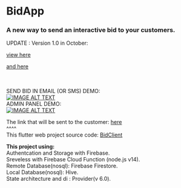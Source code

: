 



# BidApp

<h3>A new way to send an interactive bid to your customers.</h3>
<p>UPDATE : Version 1.0 in October: </p>
<a href="https://github.com/DorDorel/bid-app/blob/main/screenshots/Screen%20Shot%202022-08-22%20at%2013.25.43.png?raw=true">view here</a> 

<a href="https://github.com/DorDorel/bid-app/blob/main/screenshots/Screen%20Shot%202022-08-22%20at%2013.26.46.png?raw=true">and here</a> 


<br><br>
SEND BID IN EMAIL (OR SMS) DEMO:
<br>
[![IMAGE ALT TEXT](http://img.youtube.com/vi/snMxltLmehE/0.jpg)](http://www.youtube.com/watch?v=snMxltLmehE "BidApp create new bid demo")
<br>
ADMIN PANEL DEMO:
<br>
[![IMAGE ALT TEXT](http://img.youtube.com/vi/0zgNTF5M7XM/0.jpg)](https://www.youtube.com/watch?v=0zgNTF5M7XM "BidApp Admib panel demo")



The link that will be sent to the customer: <a href="https://lproject-a1460.web.app/?tenant=XMqoQLgYxIi1u9Bfwh6U&bid=l9MURjFO95gRSTONymmi&creator=lhDqqZZPHMUExcOa5YfQCEtg70p2">here</a>
<br>
^^^^ 
<br>
This flutter web project source code: <a href = "https://github.com/DorDorel/bid-client"> BidClient</a>


<strong> This project using: </strong> <br>
Authentcation and Storage with Firebase.
<br>
Sreveless with Firebase Cloud Function (node.js v14).
<br>
Remote Database(nosql): Firebase Firestore.
<br>
Local Database(nosql): Hive.
<br>
State architecture and di : Provider(v 6.0).
<br>

